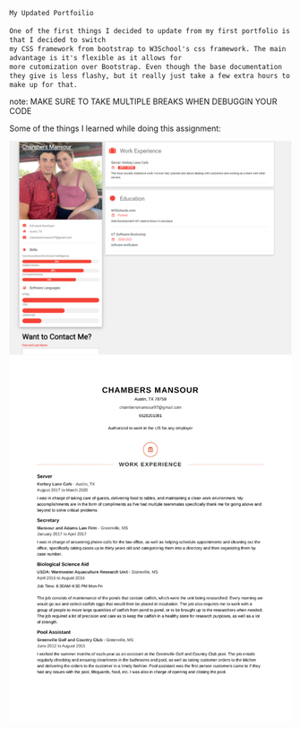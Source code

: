    My Updated Portfoilio

    One of the first things I decided to update from my first portfolio is that I decided to switch
    my CSS framework from bootstrap to W3School's css framework. The main advantage is it's flexible as it allows for 
    more cutomization over Bootstrap. Even though the base documentation they give is less flashy, but it really just take a few extra hours to make up for that.

note: MAKE SURE TO TAKE MULTIPLE BREAKS WHEN DEBUGGIN YOUR CODE

Some of the things I learned while doing this assignment:

![Password-Generator-img](Assests/portpicture.PNG)
![Password-Generator-img](Assests/Chambers-Mansour-Resume-1.png)